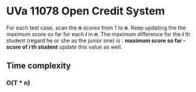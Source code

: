 # UVa 11078 Open Credit System
For each test case, scan the **n** scores from 1 to **n**. Keep updating the the maximum score so far for each ***i*** in **n**.
The maximum difference for the ***i*** th student (regard he or she as the junior one) is :
**maximum score so far - score of ***i*** th student**
update this value as well.

## Time complexity
### O(T * n)
